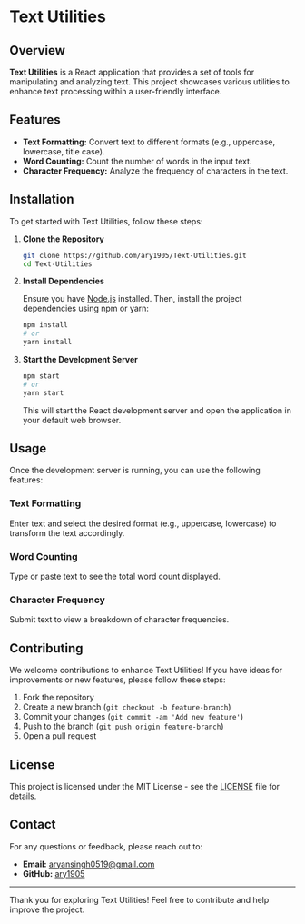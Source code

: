 # Text Utilities

## Overview

**Text Utilities** is a React application that provides a set of tools for manipulating and analyzing text. This project showcases various utilities to enhance text processing within a user-friendly interface.

## Features

- **Text Formatting:** Convert text to different formats (e.g., uppercase, lowercase, title case).
- **Word Counting:** Count the number of words in the input text.
- **Character Frequency:** Analyze the frequency of characters in the text.

## Installation

To get started with Text Utilities, follow these steps:

1. **Clone the Repository**

    ```bash
    git clone https://github.com/ary1905/Text-Utilities.git
    cd Text-Utilities
    ```

2. **Install Dependencies**

    Ensure you have [Node.js](https://nodejs.org/) installed. Then, install the project dependencies using npm or yarn:

    ```bash
    npm install
    # or
    yarn install
    ```

3. **Start the Development Server**

    ```bash
    npm start
    # or
    yarn start
    ```

    This will start the React development server and open the application in your default web browser.

## Usage

Once the development server is running, you can use the following features:

### Text Formatting

Enter text and select the desired format (e.g., uppercase, lowercase) to transform the text accordingly.

### Word Counting

Type or paste text to see the total word count displayed.

### Character Frequency

Submit text to view a breakdown of character frequencies.

## Contributing

We welcome contributions to enhance Text Utilities! If you have ideas for improvements or new features, please follow these steps:

1. Fork the repository
2. Create a new branch (`git checkout -b feature-branch`)
3. Commit your changes (`git commit -am 'Add new feature'`)
4. Push to the branch (`git push origin feature-branch`)
5. Open a pull request

## License

This project is licensed under the MIT License - see the [LICENSE](LICENSE) file for details.

## Contact

For any questions or feedback, please reach out to:

- **Email:** aryansingh0519@gmail.com
- **GitHub:** [ary1905](https://github.com/ary1905)

---

Thank you for exploring Text Utilities! Feel free to contribute and help improve the project.

